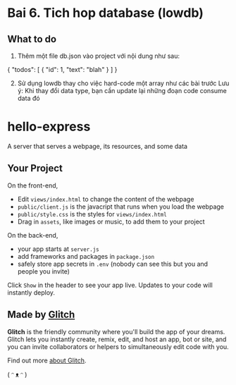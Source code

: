 # Bai 6. Tich hop database (lowdb)
## What to do
1) Thêm một file db.json vào project với nội dung như sau:

{
  "todos": [
    { "id": 1, "text": "blah" }
  ]
}

2) Sử dụng lowdb thay cho việc hard-code một array như các bài trước
Lưu ý: Khi thay đổi data type, bạn cần update lại những đoạn code consume data đó


# hello-express

A server that serves a webpage, its resources, and some data


## Your Project

On the front-end,

- Edit `views/index.html` to change the content of the webpage
- `public/client.js` is the javacript that runs when you load the webpage
- `public/style.css` is the styles for `views/index.html`
- Drag in `assets`, like images or music, to add them to your project

On the back-end,

- your app starts at `server.js`
- add frameworks and packages in `package.json`
- safely store app secrets in `.env` (nobody can see this but you and people you invite)

Click `Show` in the header to see your app live. Updates to your code will instantly deploy.


## Made by [Glitch](https://glitch.com/)

**Glitch** is the friendly community where you'll build the app of your dreams. Glitch lets you instantly create, remix, edit, and host an app, bot or site, and you can invite collaborators or helpers to simultaneously edit code with you.

Find out more [about Glitch](https://glitch.com/about).

( ᵔ ᴥ ᵔ )